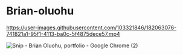 # Brian-oluohu

https://user-images.githubusercontent.com/103321846/182063076-741821a1-95f1-4113-ba0c-5f4875dece57.mp4

![Snip - Brian Oluohu, portfolio  - Google Chrome (2)](https://user-images.githubusercontent.com/103321846/182063106-86c2335d-f8f5-4318-859c-45e9b30f1172.png)
